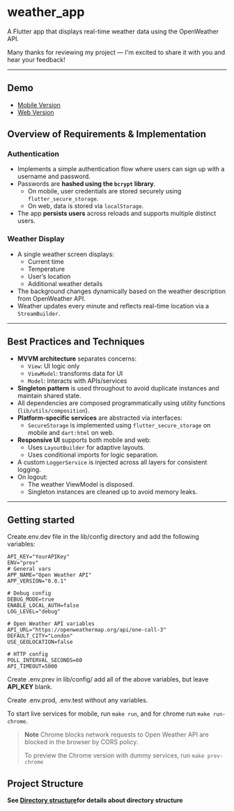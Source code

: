 # weather_app

A Flutter app that displays real-time weather data using the OpenWeather API.

Many thanks for reviewing my project — I'm excited to share it with you and hear your feedback!

---

## Demo

- [Mobile Version](https://vimeo.com/1102311030)
- [Web Version](https://vimeo.com/1102313625)

## Overview of Requirements & Implementation

### Authentication

- Implements a simple authentication flow where users can sign up with a username and password.
- Passwords are **hashed using the `bcrypt` library**.
  - On mobile, user credentials are stored securely using `flutter_secure_storage`.
  - On web, data is stored via `localStorage`.
- The app **persists users** across reloads and supports multiple distinct users.

### Weather Display

- A single weather screen displays:
  - Current time
  - Temperature
  - User’s location
  - Additional weather details
- The background changes dynamically based on the weather description from OpenWeather API.
- Weather updates every minute and reflects real-time location via a `StreamBuilder`.

---

## Best Practices and Techniques

- **MVVM architecture** separates concerns:
  - `View`: UI logic only
  - `ViewModel`: transforms data for UI
  - `Model`: interacts with APIs/services
- **Singleton pattern** is used throughout to avoid duplicate instances and maintain shared state.
- All dependencies are composed programmatically using utility functions (`lib/utils/composition`).
- **Platform-specific services** are abstracted via interfaces:
  - `SecureStorage` is implemented using `flutter_secure_storage` on mobile and `dart:html` on web.
- **Responsive UI** supports both mobile and web:
  - Uses `LayoutBuilder` for adaptive layouts.
  - Uses conditional imports for logic separation.
- A custom `LoggerService` is injected across all layers for consistent logging.
- On logout:
  - The weather ViewModel is disposed.
  - Singleton instances are cleaned up to avoid memory leaks.

---


## Getting started

Create.env.dev file in the lib/config directory and add the following variables:

```env
API_KEY="YourAPIKey"
ENV="prev"
# General vars
APP_NAME="Open Weather API"
APP_VERSION="0.0.1"

# Debug config
DEBUG_MODE=true
ENABLE_LOCAL_AUTH=false
LOG_LEVEL="debug"

# Open Weather API variables
API_URL="https://openweathermap.org/api/one-call-3"
DEFAULT_CITY="London"
USE_GEOLOCATION=false

# HTTP config
POLL_INTERVAL_SECONDS=60
API_TIMEOUT=5000

```

Create .env.prev in lib/config/ add all of the above variables, but leave **API_KEY** blank.

Create .env.prod, .env.test without any variables.

To start live services for mobile, run ```make run```, and for chrome run ```make run-chrome```.

> **Note** Chrome blocks network requests to Open Weather API are blocked in the browser
> by CORS policy. 
>
> To preview the Chrome version with dummy services, run ```make prev-chrome```
>

## Project Structure

**See [Directory structure](directory.txt)for details about directory structure**

